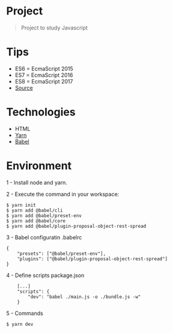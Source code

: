 # Project
> Project to study Javascript

# Tips

- ES6 = EcmaScript 2015
- ES7 = EcmaScript 2016
- ES8 = EcmaScript 2017
- [Source](https://medium.com/@madasamy/javascript-brief-history-and-ecmascript-es6-es7-es8-features-673973394df4)

# Technologies

- HTML
- [Yarn](https://yarnpkg.com/)
- [Babel](https://babeljs.io/)

# Environment
1 - Install node and yarn.

2 - Execute the command in your workspace:
```sheel script
$ yarn init
$ yarn add @babel/cli
$ yarn add @babel/preset-env
$ yarn add @babel/core
$ yarn add @babel/plugin-proposal-object-rest-spread
```

3 - Babel configuratin
.babelrc
```
{
    "presets": ["@babel/preset-env"],
    "plugins": ["@babel/plugin-proposal-object-rest-spread"]
}
```

4 - Define scripts
package.json
```
    [...]
    "scripts": {
        "dev": "babel ./main.js -o ./bundle.js -w"
    }
```

5 - Commands
```shell script
$ yarn dev
```
